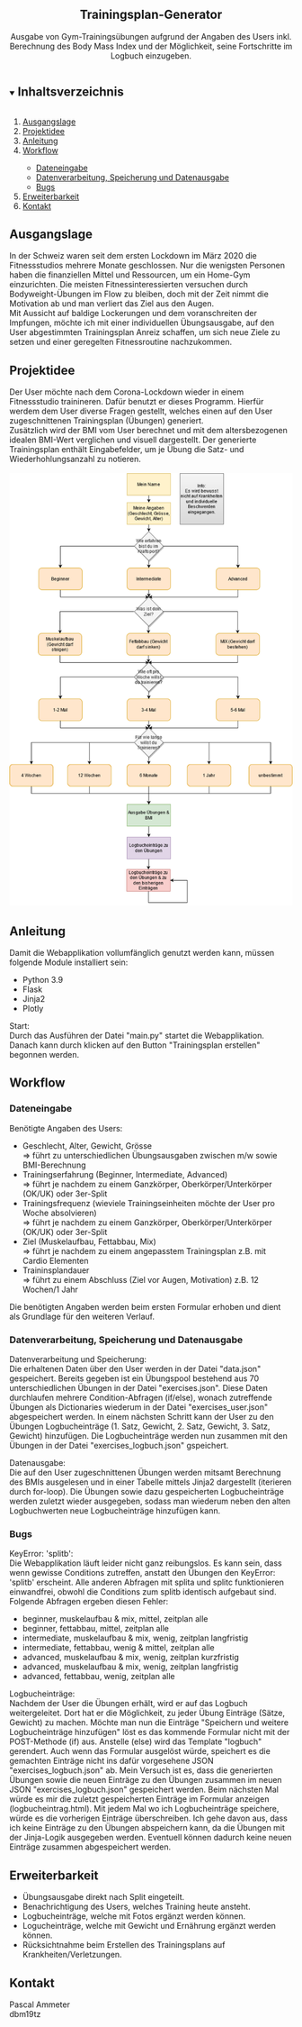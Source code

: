 <!-- Einleitung-->
<h2 align="center">Trainingsplan-Generator</h2>
  <p align="center">
Ausgabe von Gym-Trainingsübungen aufgrund der Angaben des Users inkl. 
Berechnung des Body Mass Index und der Möglichkeit, seine Fortschritte im Logbuch einzugeben. 
</p>

<!-- Inhaltsverzeichnis -->
<details open="open">
  <summary><h2 style="display: inline-block">Inhaltsverzeichnis</h2></summary>
  <ol>
    <li>
      <a href="#ausgangslage">Ausgangslage</a>
    </li>
    <li>
      <a href="#projektidee">Projektidee</a>
    </li>
    <li><a href="#anleitung">Anleitung</a></li>
    <li><a href="#workflow">Workflow</a></li>
          <ul>
        <li><a href="#dateneingabe">Dateneingabe</a></li>
        <li><a href="#datenverarbeitung, speicherung, datenausgabe">Datenverarbeitung, Speicherung und Datenausgabe</a></li>
         <li><a href="#bugs">Bugs</a></li>
      </ul>
    <li><a href="#erweiterbarkeit">Erweiterbarkeit</a></li>
    <li><a href="#kontakt">Kontakt</a></li>
  </ol>
</details>

<!-- Ausgangslage -->
## Ausgangslage
In der Schweiz waren seit dem ersten Lockdown im März 2020 die Fitnessstudios mehrere Monate geschlossen. 
Nur die wenigsten Personen haben die finanziellen Mittel und Ressourcen, um ein Home-Gym einzurichten. 
Die meisten Fitnessinteressierten versuchen durch Bodyweight-Übungen im Flow zu bleiben, doch mit der Zeit 
nimmt die Motivation ab und man verliert das Ziel aus den Augen. <br>Mit Aussicht auf baldige Lockerungen 
und dem voranschreiten der Impfungen, möchte ich mit einer individuellen Übungsausgabe, auf den User abgestimmten 
Trainingsplan Anreiz schaffen, um sich neue Ziele zu setzen und einer geregelten Fitnessroutine nachzukommen. 

<!-- Projektidee -->
## Projektidee

Der User möchte nach dem Corona-Lockdown wieder in einem Fitnessstudio trainineren. 
Dafür benutzt er dieses Programm. Hierfür werdem dem User diverse Fragen gestellt, 
welches einen auf den User zugeschnittenen Trainingsplan (Übungen) generiert. <br>
Zusätzlich wird der BMI vom User berechnet und mit dem altersbezogenen idealen BMI-Wert verglichen
und visuell dargestellt. Der generierte Trainingsplan enthält Eingabefelder, 
um je Übung die Satz- und Wiederhohlungsanzahl zu notieren.
<br><br>
![Flussdiagramm](./Trainingsplan/static/pictures/flussdiagramm.png)

<!-- Anleitung -->
## Anleitung

Damit die Webapplikation vollumfänglich genutzt werden kann, müssen folgende Module installiert sein:
- Python 3.9
- Flask
- Jinja2
- Plotly

Start: <br>
Durch das Ausführen der Datei "main.py" startet die Webapplikation.
Danach kann durch klicken auf den Button "Trainingsplan erstellen" begonnen werden. 

<!-- Workflow-->
## Workflow
### Dateneingabe

Benötigte Angaben des Users:
- Geschlecht, Alter, Gewicht, Grösse <br>=> führt zu unterschiedlichen Übungsausgaben zwischen m/w sowie BMI-Berechnung
- Trainingserfahrung (Beginner, Intermediate, Advanced) <br>=> führt je nachdem zu einem Ganzkörper, Oberkörper/Unterkörper (OK/UK) oder 3er-Split
- Trainingsfrequenz (wieviele Trainingseinheiten möchte der User pro Woche absolvieren) <br>=> führt je nachdem zu einem Ganzkörper, Oberkörper/Unterkörper (OK/UK) oder 3er-Split
- Ziel (Muskelaufbau, Fettabbau, Mix) <br>=> führt je nachdem zu einem angepasstem Trainingsplan z.B. mit Cardio Elementen
- Traininsplandauer <br>=> führt zu einem Abschluss (Ziel vor Augen, Motivation) z.B. 12 Wochen/1 Jahr

Die benötigten Angaben werden beim ersten Formular erhoben und dient als Grundlage für den weiteren Verlauf. 

### Datenverarbeitung, Speicherung und Datenausgabe

Datenverarbeitung und Speicherung: <br>
Die erhaltenen Daten über den User werden in der Datei "data.json" gespeichert. Bereits gegeben ist ein Übungspool
bestehend aus 70 unterschiedlichen Übungen in der Datei "exercises.json". Diese Daten durchlaufen mehrere 
Condition-Abfragen (if/else), wonach zutreffende Übungen als Dictionaries wiederum in der Datei "exercises_user.json" 
abgespeichert werden. In einem nächsten Schritt kann der User zu den Übungen Logbucheinträge (1. Satz, Gewicht, 2. Satz, Gewicht, 3. Satz, Gewicht) hinzufügen. Die Logbucheinträge werden nun zusammen mit den Übungen in der Datei
"exercises_logbuch.json" gspeichert. 

Datenausgabe: <br>
Die auf den User zugeschnittenen Übungen werden mitsamt Berechnung des BMIs ausgelesen und in einer Tabelle mittels
Jinja2 dargestellt (iterieren durch for-loop). Die Übungen sowie dazu gespeicherten Logbucheinträge werden zuletzt wieder
ausgegeben, sodass man wiederum neben den alten Logbuchwerten neue Logbucheinträge hinzufügen kann. 

### Bugs

KeyError: 'splitb': <br>
Die Webapplikation läuft leider nicht ganz reibungslos. Es kann sein, dass wenn gewisse Conditions zutreffen, anstatt 
den Übungen den KeyError: 'splitb' erscheint. Alle anderen Abfragen mit splita und splitc funktionieren einwandfrei,
obwohl die Conditions zum splitb identisch aufgebaut sind. Folgende Abfragen ergeben diesen Fehler:
- beginner, muskelaufbau & mix, mittel, zeitplan alle
- beginner, fettabbau, mittel, zeitplan alle
- intermediate, muskelaufbau & mix, wenig, zeitplan langfristig
- intermediate, fettabbau, wenig & mittel, zeitplan alle
- advanced, muskelaufbau & mix, wenig, zeitplan kurzfristig
- advanced, muskelaufbau & mix, wenig, zeitplan langfristig
- advanced, fettabbau, wenig, zeitplan alle

Logbucheinträge: <br>
Nachdem der User die Übungen erhält, wird er auf das Logbuch weitergeleitet. Dort hat er die Möglichkeit,
zu jeder Übung Einträge (Sätze, Gewicht) zu machen. Möchte man nun die Einträge "Speichern und weitere 
Logbucheinträge hinzufügen" löst es das kommende Formular nicht mit der POST-Methode (if) aus. Anstelle (else) wird das
Template "logbuch" gerendert. 
Auch wenn das Formular ausgelöst würde, speichert es die gemachten Einträge nicht ins dafür vorgesehene JSON
"exercises_logbuch.json" ab. Mein Versuch ist es, dass die generierten Übungen sowie die neuen Einträge zu den Übungen 
zusammen im neuen JSON "exercises_logbuch.json" gespeichert werden. Beim nächsten Mal würde es mir die zuletzt
gespeicherten Einträge im Formular anzeigen (logbucheintrag.html). Mit jedem Mal wo ich Logbucheinträge speichere, würde
es die vorherigen Einträge überschreiben. Ich gehe davon aus, dass ich keine Einträge zu den Übungen abspeichern kann,
da die Übungen mit der Jinja-Logik ausgegeben werden. Eventuell können dadurch keine neuen Einträge zusammen abgespeichert
werden.

<!-- Erweiterbarkeit-->
## Erweiterbarkeit
- Übungsausgabe direkt nach Split eingeteilt.
- Benachrichtigung des Users, welches Training heute ansteht.
- Logbucheinträge, welche mit Fotos ergänzt werden können.
- Logucheinträge, welche mit Gewicht und Ernährung ergänzt werden können.
- Rücksichtnahme beim Erstellen des Trainingsplans auf Krankheiten/Verletzungen. 

<!-- Kontakt-->
## Kontakt
Pascal Ammeter <br>
dbm19tz


